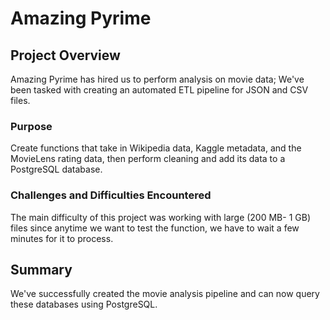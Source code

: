 # Amazing Pyrime
## Project Overview
Amazing Pyrime has hired us to perform analysis on movie data; We've been tasked with creating an automated ETL pipeline for JSON and CSV files. 

### Purpose
Create functions that take in Wikipedia data, Kaggle metadata, and the MovieLens rating data, then perform cleaning and add its data to a PostgreSQL database.

### Challenges and Difficulties Encountered
The main difficulty of this project was working with large (200 MB- 1 GB) files since anytime we want to test the function, we have to wait a few minutes for it to process. 

## Summary
We've successfully created the movie analysis pipeline and can now query these databases using PostgreSQL.
